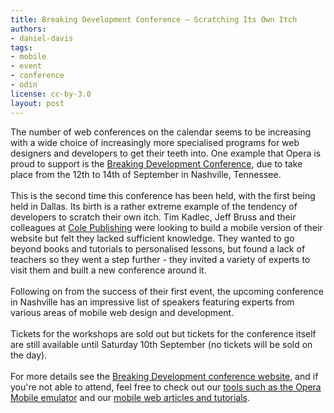 ```yaml
---
title: Breaking Development Conference — Scratching Its Own Itch
authors:
- daniel-davis
tags:
- mobile
- event
- conference
- odin
license: cc-by-3.0
layout: post
---
```

The number of web conferences on the calendar seems to be increasing with a wide choice of increasingly more specialised programs for web designers and developers to get their teeth into. One example that Opera is proud to support is the <a href="http://www.bdconf.com/" target="_blank">Breaking Development Conference</a>, due to take place from the 12th to 14th of September in Nashville, Tennessee.<br/><br/>This is the second time this conference has been held, with the first being held in Dallas. Its birth is a rather extreme example of the tendency of developers to scratch their own itch. Tim Kadlec, Jeff Bruss and their colleagues at <a href="http://colepublishing.com/" target="_blank">Cole Publishing</a> were looking to build a mobile version of their website but felt they lacked sufficient knowledge. They wanted to go beyond books and tutorials to personalised lessons, but found a lack of teachers so they went a step further - they invited a variety of experts to visit them and built a new conference around it.<br/><br/>Following on from the success of their first event, the upcoming conference in Nashville has an impressive list of speakers featuring experts from various areas of mobile web design and development.<br/><br/>Tickets for the workshops are sold out but tickets for the conference itself are still available until Saturday 10th September (no tickets will be sold on the day). <br/><br/>For more details see the <a href="http://www.bdconf.com/" target="_blank">Breaking Development conference website</a>, and if you&#39;re not able to attend, feel free to check out our <a href="http://www.opera.com/developer/tools/" target="_blank">tools such as the Opera Mobile emulator</a> and our <a href="http://dev.opera.com/articles/mobile/" target="_blank">mobile web articles and tutorials</a>.
